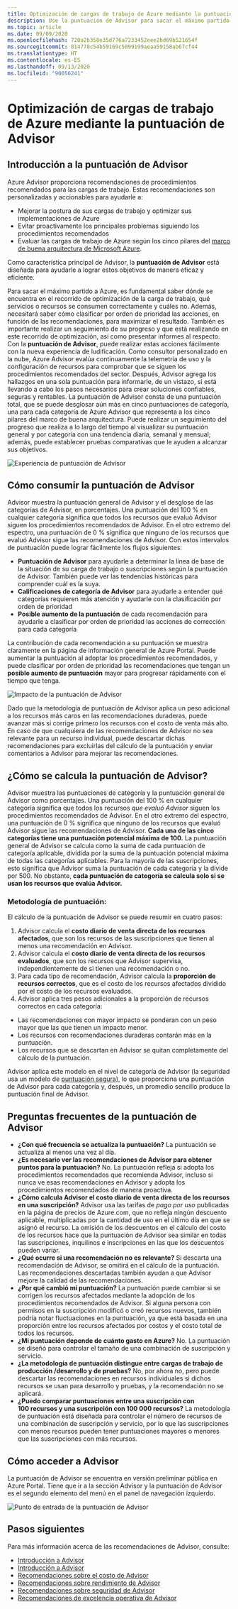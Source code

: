 ```yaml
---
title: Optimización de cargas de trabajo de Azure mediante la puntuación de Advisor
description: Use la puntuación de Advisor para sacar el máximo partido de Azure
ms.topic: article
ms.date: 09/09/2020
ms.openlocfilehash: 720a2b358e35d776a7233452eee2bd69b521654f
ms.sourcegitcommit: 814778c54b59169c5899199aeaa59158ab67cf44
ms.translationtype: HT
ms.contentlocale: es-ES
ms.lasthandoff: 09/13/2020
ms.locfileid: "90056241"
---
```

# <a name="optimize-azure-workloads-using-advisor-score"></a>Optimización de cargas de trabajo de Azure mediante la puntuación de Advisor

## <a name="introduction-to-advisor-score"></a>Introducción a la puntuación de Advisor

Azure Advisor proporciona recomendaciones de procedimientos recomendados para las cargas de trabajo. Estas recomendaciones son personalizadas y accionables para ayudarle a:
* Mejorar la postura de sus cargas de trabajo y optimizar sus implementaciones de Azure
* Evitar proactivamente los principales problemas siguiendo los procedimientos recomendados
* Evaluar las cargas de trabajo de Azure según los cinco pilares del [marco de buena arquitectura de Microsoft Azure](https://docs.microsoft.com/azure/architecture/framework/).

Como característica principal de Advisor, la **puntuación de Advisor** está diseñada para ayudarle a lograr estos objetivos de manera eficaz y eficiente. 

Para sacar el máximo partido a Azure, es fundamental saber dónde se encuentra en el recorrido de optimización de la carga de trabajo, qué servicios o recursos se consumen correctamente y cuáles no. Además, necesitará saber cómo clasificar por orden de prioridad las acciones, en función de las recomendaciones, para maximizar el resultado. También es importante realizar un seguimiento de su progreso y que está realizando en este recorrido de optimización, así como presentar informes al respecto. Con la **puntuación de Advisor**, puede realizar estas acciones fácilmente con la nueva experiencia de ludificación. Como consultor personalizado en la nube, Azure Advisor evalúa continuamente la telemetría de uso y la configuración de recursos para comprobar que se siguen los procedimientos recomendados del sector. Después, Advisor agrega los hallazgos en una sola puntuación para informarle, de un vistazo, si está llevando a cabo los pasos necesarios para crear soluciones confiables, seguras y rentables. La puntuación de Advisor consta de una puntuación total, que se puede desglosar aún más en cinco puntuaciones de categoría, una para cada categoría de Azure Advisor que representa a los cinco pilares del marco de buena arquitectura. Puede realizar un seguimiento del progreso que realiza a lo largo del tiempo al visualizar su puntuación general y por categoría con una tendencia diaria, semanal y mensual; además, puede establecer pruebas comparativas que le ayuden a alcanzar sus objetivos. 

 ![Experiencia de puntuación de Advisor](./media/advisor-score-1.png)

## <a name="how-to-consume-advisor-score"></a>Cómo consumir la puntuación de Advisor
Advisor muestra la puntuación general de Advisor y el desglose de las categorías de Advisor, en porcentajes. Una puntuación del 100 % en cualquier categoría significa que todos los recursos que evaluó Advisor siguen los procedimientos recomendados de Advisor. En el otro extremo del espectro, una puntuación de 0 % significa que ninguno de los recursos que evaluó Advisor sigue las recomendaciones de Advisor. Con estos intervalos de puntuación puede lograr fácilmente los flujos siguientes:
* **Puntuación de Advisor** para ayudarle a determinar la línea de base de la situación de su carga de trabajo o suscripciones según la puntuación de Advisor. También puede ver las tendencias históricas para comprender cuál es la suya.
* **Calificaciones de categoría de Advisor** para ayudarle a entender qué categorías requieren más atención y ayudarle con la clasificación por orden de prioridad
* **Posible aumento de la puntuación** de cada recomendación para ayudarle a clasificar por orden de prioridad las acciones de corrección para cada categoría

La contribución de cada recomendación a su puntuación se muestra claramente en la página de información general de Azure Portal. Puede aumentar la puntuación al adoptar los procedimientos recomendados, y puede clasificar por orden de prioridad las recomendaciones que tengan un **posible aumento de puntuación** mayor para progresar rápidamente con el tiempo que tenga.  

![Impacto de la puntuación de Advisor](./media/advisor-score-2.png)

Dado que la metodología de puntuación de Advisor aplica un peso adicional a los recursos más caros en las recomendaciones duraderas, puede avanzar más si corrige primero los recursos con el costo de venta más alto. En caso de que cualquiera de las recomendaciones de Advisor no sea relevante para un recurso individual, puede descartar dichas recomendaciones para excluirlas del cálculo de la puntuación y enviar comentarios a Advisor para mejorar las recomendaciones. 

## <a name="how-is-advisor-score-calculated"></a>¿Cómo se calcula la puntuación de Advisor?
Advisor muestra las puntuaciones de categoría y la puntuación general de Advisor como porcentajes. Una puntuación del 100 % en cualquier categoría significa que todos los recursos *que evaluó Advisor* siguen los procedimientos recomendados de Advisor. En el otro extremo del espectro, una puntuación de 0 % significa que ninguno de los recursos que evaluó Advisor sigue las recomendaciones de Advisor. 
**Cada una de las cinco categorías tiene una puntuación potencial máxima de 100.** La puntuación general de Advisor se calcula como la suma de cada puntuación de categoría aplicable, dividida por la suma de la puntuación potencial máxima de todas las categorías aplicables. Para la mayoría de las suscripciones, esto significa que Advisor suma la puntuación de cada categoría y la divide por 500. No obstante, **cada puntuación de categoría se calcula solo si se usan los recursos que evalúa Advisor.**

### <a name="scoring-methodology"></a>Metodología de puntuación: 
El cálculo de la puntuación de Advisor se puede resumir en cuatro pasos:
1. Advisor calcula el **costo diario de venta directa de los recursos afectados**, que son los recursos de las suscripciones que tienen al menos una recomendación en Advisor.
2. Advisor calcula el **costo diario de venta directa de los recursos evaluados**, que son los recursos que Advisor supervisa, independientemente de si tienen una recomendación o no. 
3. Para cada tipo de recomendación, Advisor calcula la **proporción de recursos correctos**, que es el costo de los recursos afectados dividido por el costo de los recursos evaluados.
4. Advisor aplica tres pesos adicionales a la proporción de recursos correctos en cada categoría:
* Las recomendaciones con mayor impacto se ponderan con un peso mayor que las que tienen un impacto menor.
* Los recursos con recomendaciones duraderas contarán más en la puntuación.
* Los recursos que se descartan en Advisor se quitan completamente del cálculo de la puntuación. 
    
Advisor aplica este modelo en el nivel de categoría de Advisor (la seguridad usa un modelo de [puntuación segura](https://docs.microsoft.com/azure/security-center/secure-score-security-controls#introduction-to-secure-score)), lo que proporciona una puntuación de Advisor para cada categoría y, después, un promedio sencillo produce la puntuación final de Advisor.


## <a name="advisor-score-faq"></a>Preguntas frecuentes de la puntuación de Advisor
* **¿Con qué frecuencia se actualiza la puntuación?**
La puntuación se actualiza al menos una vez al día. 
* **¿Es necesario ver las recomendaciones de Advisor para obtener puntos para la puntuación?**
No. La puntuación refleja si adopta los procedimientos recomendados que recomienda Advisor, incluso si nunca ve esas recomendaciones en Advisor y adopta los procedimientos recomendados de manera proactiva.  
* **¿Cómo calcula Advisor el costo diario de venta directa de los recursos en una suscripción?**
Advisor usa las tarifas de *pago por uso* publicadas en la página de precios de Azure.com, que no refleja ningún descuento aplicable, multiplicadas por la cantidad de uso en el último día en que se asignó el recurso. La omisión de los descuentos en el cálculo del costo de los recursos hace que la puntuación de Advisor sea similar en todas las suscripciones, inquilinos e inscripciones en las que los descuentos pueden variar. 
* **¿Qué ocurre si una recomendación no es relevante?**
Si descarta una recomendación de Advisor, se omitirá en el cálculo de la puntuación. Las recomendaciones descartadas también ayudan a que Advisor mejore la calidad de las recomendaciones.
* **¿Por qué cambió mi puntuación?** La puntuación puede cambiar si se corrigen los recursos afectados mediante la adopción de los procedimientos recomendados de Advisor. Si alguna persona con permisos en la suscripción modificó o creó recursos nuevos, también podría notar fluctuaciones en la puntuación, ya que está basada en una proporción entre los recursos afectados por costos y el costo total de todos los recursos.
* **¿Mi puntuación depende de cuánto gasto en Azure?**
No. La puntuación se diseñó para controlar el tamaño de una combinación de suscripción y servicio. 
* **¿La metodología de puntuación distingue entre cargas de trabajo de producción /desarrollo y de pruebas?**
No, por ahora no, pero puede descartar las recomendaciones en recursos individuales si dichos recursos se usan para desarrollo y pruebas, y la recomendación no se aplicará.
* **¿Puedo comparar puntuaciones entre una suscripción con 100 recursos y una suscripción con 100 000 recursos?**
La metodología de puntuación está diseñada para controlar el número de recursos de una combinación de suscripción y servicio, por lo que las suscripciones con menos recursos pueden tener puntuaciones mayores o menores que las suscripciones con más recursos. 

## <a name="how-to-access-advisor"></a>Cómo acceder a Advisor
La puntuación de Advisor se encuentra en versión preliminar pública en Azure Portal. Tiene que ir a la sección Advisor y la puntuación de Advisor es el segundo elemento del menú en el panel de navegación izquierdo. 

![Punto de entrada de la puntuación de Advisor](./media/advisor-score-3.png)

## <a name="next-steps"></a>Pasos siguientes

Para más información acerca de las recomendaciones de Advisor, consulte:
* [Introducción a Advisor](advisor-overview.md)
* [Introducción a Advisor](advisor-get-started.md)
* [Recomendaciones sobre el costo de Advisor](advisor-cost-recommendations.md)
* [Recomendaciones sobre rendimiento de Advisor](advisor-performance-recommendations.md)
* [Recomendaciones sobre seguridad de Advisor](advisor-security-recommendations.md)
* [Recomendaciones de excelencia operativa de Advisor](advisor-operational-excellence-recommendations.md)
